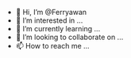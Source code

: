 - 👋 Hi, I’m @Ferryawan
- 👀 I’m interested in ...
- 🌱 I’m currently learning ...
- 💞️ I’m looking to collaborate on ...
- 📫 How to reach me ...

<!---
Ferryawan/Ferryawan is a ✨ special ✨ repository because its `README.md` (this file) appears on your GitHub profile.
You can click the Preview link to take a look at your changes.
--->
